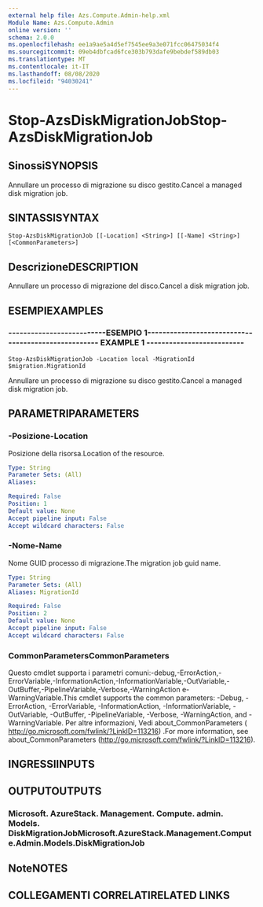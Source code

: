 ```yaml
---
external help file: Azs.Compute.Admin-help.xml
Module Name: Azs.Compute.Admin
online version: ''
schema: 2.0.0
ms.openlocfilehash: ee1a9ae5a4d5ef7545ee9a3e071fcc06475034f4
ms.sourcegitcommit: 09eb4dbfcad6fce303b793dafe9bebdef589db03
ms.translationtype: MT
ms.contentlocale: it-IT
ms.lasthandoff: 08/08/2020
ms.locfileid: "94030241"
---
```

# <span data-ttu-id="97cd2-101">Stop-AzsDiskMigrationJob</span><span class="sxs-lookup"><span data-stu-id="97cd2-101">Stop-AzsDiskMigrationJob</span></span>

## <span data-ttu-id="97cd2-102">Sinossi</span><span class="sxs-lookup"><span data-stu-id="97cd2-102">SYNOPSIS</span></span>
<span data-ttu-id="97cd2-103">Annullare un processo di migrazione su disco gestito.</span><span class="sxs-lookup"><span data-stu-id="97cd2-103">Cancel a managed disk migration job.</span></span>

## <span data-ttu-id="97cd2-104">SINTASSI</span><span class="sxs-lookup"><span data-stu-id="97cd2-104">SYNTAX</span></span>

```
Stop-AzsDiskMigrationJob [[-Location] <String>] [[-Name] <String>] [<CommonParameters>]
```

## <span data-ttu-id="97cd2-105">Descrizione</span><span class="sxs-lookup"><span data-stu-id="97cd2-105">DESCRIPTION</span></span>
<span data-ttu-id="97cd2-106">Annullare un processo di migrazione del disco.</span><span class="sxs-lookup"><span data-stu-id="97cd2-106">Cancel a disk migration job.</span></span>

## <span data-ttu-id="97cd2-107">ESEMPI</span><span class="sxs-lookup"><span data-stu-id="97cd2-107">EXAMPLES</span></span>

### <span data-ttu-id="97cd2-108">--------------------------ESEMPIO 1--------------------------</span><span class="sxs-lookup"><span data-stu-id="97cd2-108">-------------------------- EXAMPLE 1 --------------------------</span></span>
```
Stop-AzsDiskMigrationJob -Location local -MigrationId $migration.MigrationId
```

<span data-ttu-id="97cd2-109">Annullare un processo di migrazione su disco gestito.</span><span class="sxs-lookup"><span data-stu-id="97cd2-109">Cancel a managed disk migration job.</span></span>

## <span data-ttu-id="97cd2-110">PARAMETRI</span><span class="sxs-lookup"><span data-stu-id="97cd2-110">PARAMETERS</span></span>

### <span data-ttu-id="97cd2-111">-Posizione</span><span class="sxs-lookup"><span data-stu-id="97cd2-111">-Location</span></span>
<span data-ttu-id="97cd2-112">Posizione della risorsa.</span><span class="sxs-lookup"><span data-stu-id="97cd2-112">Location of the resource.</span></span>

```yaml
Type: String
Parameter Sets: (All)
Aliases: 

Required: False
Position: 1
Default value: None
Accept pipeline input: False
Accept wildcard characters: False
```

### <span data-ttu-id="97cd2-113">-Nome</span><span class="sxs-lookup"><span data-stu-id="97cd2-113">-Name</span></span>
<span data-ttu-id="97cd2-114">Nome GUID processo di migrazione.</span><span class="sxs-lookup"><span data-stu-id="97cd2-114">The migration job guid name.</span></span>

```yaml
Type: String
Parameter Sets: (All)
Aliases: MigrationId

Required: False
Position: 2
Default value: None
Accept pipeline input: False
Accept wildcard characters: False
```

### <span data-ttu-id="97cd2-115">CommonParameters</span><span class="sxs-lookup"><span data-stu-id="97cd2-115">CommonParameters</span></span>
<span data-ttu-id="97cd2-116">Questo cmdlet supporta i parametri comuni:-debug,-ErrorAction,-ErrorVariable,-InformationAction,-InformationVariable,-OutVariable,-OutBuffer,-PipelineVariable,-Verbose,-WarningAction e-WarningVariable.</span><span class="sxs-lookup"><span data-stu-id="97cd2-116">This cmdlet supports the common parameters: -Debug, -ErrorAction, -ErrorVariable, -InformationAction, -InformationVariable, -OutVariable, -OutBuffer, -PipelineVariable, -Verbose, -WarningAction, and -WarningVariable.</span></span> <span data-ttu-id="97cd2-117">Per altre informazioni, Vedi about_CommonParameters ( http://go.microsoft.com/fwlink/?LinkID=113216) .</span><span class="sxs-lookup"><span data-stu-id="97cd2-117">For more information, see about_CommonParameters (http://go.microsoft.com/fwlink/?LinkID=113216).</span></span>

## <span data-ttu-id="97cd2-118">INGRESSI</span><span class="sxs-lookup"><span data-stu-id="97cd2-118">INPUTS</span></span>

## <span data-ttu-id="97cd2-119">OUTPUT</span><span class="sxs-lookup"><span data-stu-id="97cd2-119">OUTPUTS</span></span>

### <span data-ttu-id="97cd2-120">Microsoft. AzureStack. Management. Compute. admin. Models. DiskMigrationJob</span><span class="sxs-lookup"><span data-stu-id="97cd2-120">Microsoft.AzureStack.Management.Compute.Admin.Models.DiskMigrationJob</span></span>

## <span data-ttu-id="97cd2-121">Note</span><span class="sxs-lookup"><span data-stu-id="97cd2-121">NOTES</span></span>

## <span data-ttu-id="97cd2-122">COLLEGAMENTI CORRELATI</span><span class="sxs-lookup"><span data-stu-id="97cd2-122">RELATED LINKS</span></span>

